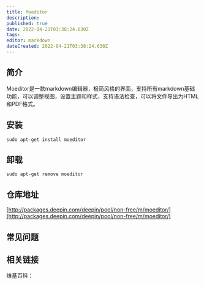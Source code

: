 ```yaml
---
title: Moeditor
description: 
published: true
date: 2022-04-21T03:38:24.630Z
tags: 
editor: markdown
dateCreated: 2022-04-21T03:38:24.630Z
---
```


## 简介

Moeditor是一款markdown编辑器，极简风格的界面，支持所有markdown基础功能，可以调整视图，设置主题和样式，支持语法检查，可以将文件导出为HTML和PDF格式。

## 安装

`sudo apt-get install moeditor`

## 卸载

`sudo apt-get remove moeditor`

## 仓库地址

[http://packages.deepin.com/deepin/pool/non-free/m/moeditor/](http://packages.deepin.com/deepin/pool/non-free/m/moeditor/)


## 常见问题


## 相关链接

维基百科：